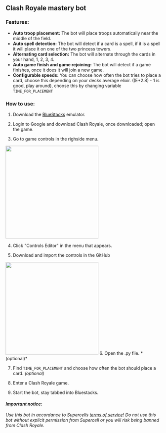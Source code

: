 ## Clash Royale mastery bot

### Features:
- **Auto troop placement:** The bot will place troops automatically near the middle of the field.
 - **Auto spell detection:** The bot will detect if a card is a spell, if it is a spell it will place it on one of the two princess towers.
 - **Alternating card selection:** The bot will alternate through the cards in your hand, 1, 2, 3, 4.
 - **Auto game finish and game rejoining:** The bot will detect if a game finishes, once it does it will join a new game.
 - **Configurable speeds:** You can choose how often the bot tries to place a card, choose this depending on your decks average elixir. ((E*2.8) - 1 is good, play around), choose this by changing variable `TIME_FOR_PLACEMENT`

### How to use:
  1. Download the [BlueStacks](https://www.bluestacks.com/download.html)
    emulator.
   
   2. Login to Google and download Clash Royale, once downloaded; open the game.
   
   3.  Go to game controls in the righside menu. 
<img width="300" height="300" src="https://i.imgur.com/nE33iUC.png">

   4. Click "Controls Editor" in the menu that appears.
   
   5. Download and import the controls in the GitHub
<img width="300" height="300" src="https://i.imgur.com/YyctRWZ.png">
   6. Open the .py file. *(optional)*

   7. Find `TIME_FOR_PLACEMENT` and choose how often the bot should place a card. *(optional)*
   
   8. Enter a Clash Royale game.
   
   9. Start the bot, stay tabbed into Bluestacks.

#### ***Important notice:***
*Use this bot in accordance to Supercells [terms of service](https://supercell.com/en/terms-of-service/)! Do not use this bot without explicit permission from Supercell or you will risk being banned from Clash Royale.*
